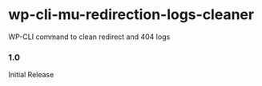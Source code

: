 # wp-cli-mu-redirection-logs-cleaner

WP-CLI command to clean redirect and 404 logs

### 1.0
Initial Release


